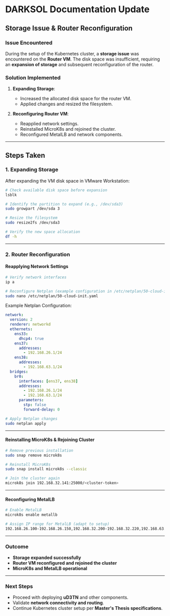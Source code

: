 # **DARKSOL Documentation Update**

## **Storage Issue & Router Reconfiguration**

### **Issue Encountered**
During the setup of the Kubernetes cluster, a **storage issue** was encountered on the **Router VM**. The disk space was insufficient, requiring an **expansion of storage** and subsequent reconfiguration of the router.

### **Solution Implemented**
1. **Expanding Storage**:
   - Increased the allocated disk space for the router VM.
   - Applied changes and resized the filesystem.

2. **Reconfiguring Router VM**:
   - Reapplied network settings.
   - Reinstalled MicroK8s and rejoined the cluster.
   - Reconfigured MetalLB and network components.

---

## **Steps Taken**

### **1. Expanding Storage**
After expanding the VM disk space in VMware Workstation:

```sh
# Check available disk space before expansion
lsblk

# Identify the partition to expand (e.g., /dev/sda3)
sudo growpart /dev/sda 3

# Resize the filesystem
sudo resize2fs /dev/sda3

# Verify the new space allocation
df -h
```

---

### **2. Router Reconfiguration**

#### **Reapplying Network Settings**
```sh
# Verify network interfaces
ip a

# Reconfigure Netplan (example configuration in /etc/netplan/50-cloud-init.yaml)
sudo nano /etc/netplan/50-cloud-init.yaml
```

Example Netplan Configuration:
```yaml
network:
  version: 2
  renderer: networkd
  ethernets:
    ens33:
      dhcp4: true
    ens37:
      addresses:
        - 192.168.26.1/24
    ens38:
      addresses:
        - 192.168.63.1/24
  bridges:
    br0:
      interfaces: [ens37, ens38]
      addresses:
        - 192.168.26.1/24
        - 192.168.63.1/24
      parameters:
        stp: false
        forward-delay: 0
```

```sh
# Apply Netplan changes
sudo netplan apply
```

---

#### **Reinstalling MicroK8s & Rejoining Cluster**
```sh
# Remove previous installation
sudo snap remove microk8s

# Reinstall MicroK8s
sudo snap install microk8s --classic

# Join the cluster again
microk8s join 192.168.32.141:25000/<cluster-token>
```

---

#### **Reconfiguring MetalLB**
```sh
# Enable MetalLB
microk8s enable metallb

# Assign IP range for MetalLB (adapt to setup)
192.168.26.100-192.168.26.150,192.168.32.200-192.168.32.220,192.168.63.200-192.168.63.250
```

---

### **Outcome**
- **Storage expanded successfully**
- **Router VM reconfigured and rejoined the cluster**
- **MicroK8s and MetalLB operational**

---

### **Next Steps**
- Proceed with deploying **uD3TN** and other components.
- Validate **network connectivity and routing**.
- Continue Kubernetes cluster setup per **Master's Thesis specifications**.
